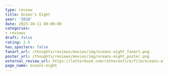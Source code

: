 ```yaml
---
type: review
title: Ocean's Eight
year: '2018'
date: 2023-10-11 00:00:00
categories:
- reviews
draft: false
rating: 2.5
has_spoilers: false
fanart_url: /thoughts/reviews/movies/img/oceans-eight_fanart.png
poster_url: /thoughts/reviews/movies/img/oceans-eight_poster.png
external_review_url: https://letterboxd.com/ratheronfire/film/oceans-eight/
page_name: oceans-eight
---
```


